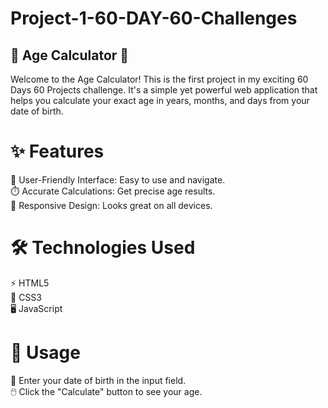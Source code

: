 # Project-1-60-DAY-60-Challenges

## 🎉 Age Calculator 🎂 
Welcome to the Age Calculator! This is the first project in my exciting 60 Days 60 Projects challenge. It's a simple yet powerful web application that helps you calculate your exact age in years, months, and days from your date of birth.

# ✨ Features
🌟 User-Friendly Interface: Easy to use and navigate.
<br>
⏱️ Accurate Calculations: Get precise age results.
<br>
📱 Responsive Design: Looks great on all devices.

# 🛠️ Technologies Used
⚡ HTML5
<br>
🎨 CSS3
<br>
🖥️ JavaScript

# 🚀 Usage
📅 Enter your date of birth in the input field.
<br>
🖱️ Click the "Calculate" button to see your age.
